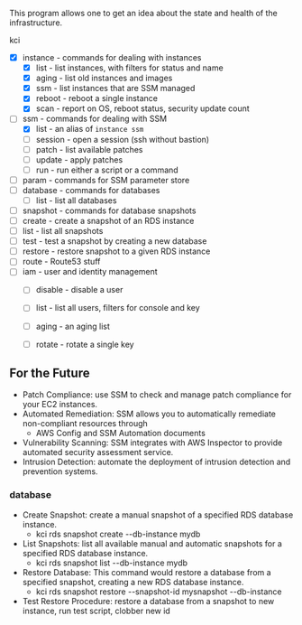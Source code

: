 
This program allows one to get an idea about the state and health of the
infrastructure.


kci

- [X] instance - commands for dealing with instances
  - [X] list - list instances, with filters for status and name
  - [X] aging - list old instances and images
  - [X] ssm - list instances that are SSM managed
  - [X] reboot - reboot a single instance
  - [X] scan - report on OS, reboot status, security update count
- [ ] ssm - commands for dealing with SSM
  - [X] list - an alias of `instance ssm`
  - [ ] session - open a session (ssh without bastion)
  - [ ] patch - list available patches
  - [ ] update - apply patches
  - [ ] run - run either a script or a command
- [ ] param - commands for SSM parameter store 
- [ ] database - commands for databases
  - [ ] list - list all databases
- [ ] snapshot - commands for database snapshots
 - [ ] create - create a snapshot of an RDS instance
 - [ ] list - list all snapshots
 - [ ] test - test a snapshot by creating a new database
 - [ ] restore - restore snapshot to a given RDS instance
- [ ] route - Route53 stuff
- [ ] iam - user and identity management
  - [ ] disable - disable a user
  - [ ] list - list all users, filters for console and key
  - [ ] aging - an aging list
  - [ ] rotate - rotate a single key


## For the Future

- Patch Compliance: use SSM to check and manage patch compliance for your EC2 instances. 
- Automated Remediation: SSM allows you to automatically remediate non-compliant resources through 
  - AWS Config and SSM Automation documents
- Vulnerability Scanning: SSM integrates with AWS Inspector to provide automated security assessment service. 
- Intrusion Detection: automate the deployment of intrusion detection and prevention systems. 


### database

- Create Snapshot: create a manual snapshot of a specified RDS database instance.
  - kci rds snapshot create --db-instance mydb
- List Snapshots: list all available manual and automatic snapshots for a specified RDS database instance.
  - kci rds snapshot list --db-instance mydb
- Restore Database: This command would restore a database from a specified snapshot, creating a new RDS database instance.
  - kci rds snapshot restore --snapshot-id mysnapshot --db-instance
- Test Restore Procedure: restore a database from a snapshot to new instance, run test script, clobber new id


